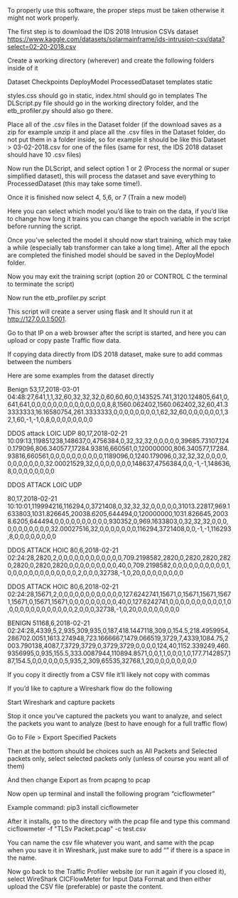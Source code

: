 To properly use this software, the proper steps must be taken otherwise it might not work properly.

The first step is to download the IDS 2018 Intrusion CSVs dataset https://www.kaggle.com/datasets/solarmainframe/ids-intrusion-csv/data?select=02-20-2018.csv

Create a working directory (wherever) and create the following folders inside of it

Dataset
Checkpoints
DeployModel
ProcessedDataset
templates
static

styles.css should go in static, index.html should go in templates
The DLScript.py file should go in the working directory folder, and the etb_profiler.py should also go there.

Place all of the .csv files in the Dataset folder (if the download saves as a zip for example unzip it and place all the .csv files in the Dataset folder, do not put them in a folder inside, so for example it should be like this Dataset > 03-02-2018.csv for one of the files (same for rest, the IDS 2018 dataset should have 10 .csv files)

Now run the DLScript, and select option 1 or 2 (Process the normal or super simplified dataset), this will process the dataset and save everything to ProcessedDataset (this may take some time!).

Once it is finished now select 4, 5,6, or 7 (Train a new model)

Here you can select which model you’d like to train on the data, if you’d like to change how long it trains you can change the epoch variable in the script before running the script.

Once you’ve selected the model it should now start training, which may take a while (especially tab transformer can take a long time). After all the epoch are completed the finished model should be saved in the DeployModel folder.

Now you may exit the training script (option 20 or CONTROL C the terminal to terminate the script)

Now run the etb_profiler.py script

This script will create a server using flask and It should run it at http://127.0.0.1:5001.

Go to that IP on a web browser after the script is started, and here you can upload or copy paste Traffic flow data. 

If copying data directly from IDS 2018 dataset, make sure to add commas between the numbers 

Here are some examples from the dataset directly

Benign
53,17,2018-03-01 04:48:27,641,1,1,32,60,32,32,32,0,60,60,60,0,143525.741,3120.124805,641,0,641,641,0,0,0,0,0,0,0,0,0,0,0,0,0,0,8,8,1560.062402,1560.062402,32,60,41.33333333,16.16580754,261.3333333,0,0,0,0,0,0,0,0,1,62,32,60,0,0,0,0,0,0,1,32,1,60,-1,-1,0,8,0,0,0,0,0,0,0,0

DDOS attack LOIC UDP
80,17,2018-02-21 10:09:13,119851238,148637,0,4756384,0,32,32,32,0,0,0,0,0,39685.73107,1240.179096,806.340577,17284.93816,660561,0,120000000,806.340577,17284.93816,660561,0,0,0,0,0,0,0,0,0,0,1189096,0,1240.179096,0,32,32,32,0,0,0,0,0,0,0,0,0,0,0,32.00021529,32,0,0,0,0,0,0,0,148637,4756384,0,0,-1,-1,148636,8,0,0,0,0,0,0,0,0

DDOS ATTACK LOIC UDP

80,17,2018-02-21 10:10:01,119994216,116294,0,3721408,0,32,32,32,0,0,0,0,0,31013.22817,969.1633803,1031.826645,20038.6205,644494,0,120000000,1031.826645,20038.6205,644494,0,0,0,0,0,0,0,0,0,0,930352,0,969.1633803,0,32,32,32,0,0,0,0,0,0,0,0,0,0,0,32.00027516,32,0,0,0,0,0,0,0,116294,3721408,0,0,-1,-1,116293,8,0,0,0,0,0,0,0,0

DDOS ATTACK HOIC
80,6,2018-02-21 02:24:28,2820,2,0,0,0,0,0,0,0,0,0,0,0,0,709.2198582,2820,0,2820,2820,2820,2820,0,2820,2820,0,0,0,0,0,0,0,0,0,40,0,709.2198582,0,0,0,0,0,0,0,0,0,0,1,0,0,0,0,0,0,0,0,0,0,0,0,0,2,0,0,0,32738,-1,0,20,0,0,0,0,0,0,0,0

DDOS ATTACK HOIC
80,6,2018-02-21 02:24:28,15671,2,0,0,0,0,0,0,0,0,0,0,0,0,127.6242741,15671,0,15671,15671,15671,15671,0,15671,15671,0,0,0,0,0,0,0,0,0,40,0,127.6242741,0,0,0,0,0,0,0,0,0,0,1,0,0,0,0,0,0,0,0,0,0,0,0,0,2,0,0,0,32738,-1,0,20,0,0,0,0,0,0,0,0

BENIGN
51168,6,2018-02-21 02:24:28,4339,5,2,935,309,935,0,187,418.1447118,309,0,154.5,218.4959954,286702.0051,1613.274948,723.1666667,1479.066519,3729,7,4339,1084.75,2003.790138,4087,7,3729,3729,0,3729,3729,0,0,0,0,124,40,1152.339249,460.9356995,0,935,155.5,333.0087944,110894.8571,0,0,1,1,0,0,0,1,0,177.7142857,187,154.5,0,0,0,0,0,0,5,935,2,309,65535,32768,1,20,0,0,0,0,0,0,0,0


If you copy it directly from a CSV file it’ll likely not copy with commas

If you’d like to capture a Wireshark flow do the following

Start Wireshark and capture packets

Stop it once you’ve captured the packets you want to analyze, and select the packets you want to analyze (best to have enough for a full traffic flow)

Go to File > Export Specified Packets

Then at the bottom should be choices such as All Packets and Selected packets only, select selected packets only (unless of course you want all of them)

And then change Export as from pcapng to pcap

Now open up terminal and install the following program “cicflowmeter” 

Example command: pip3 install cicflowmeter 

After it installs, go to the directory with the pcap file and type this command cicflowmeter -f "TLSv Packet.pcap" -c test.csv

You can name the csv file whatever you want, and same with the pcap when you save it in Wireshark, just make sure to add “” if there is a space in the name.

Now go back to the Traffic Profiler website (or run it again if you closed it), select WireShark CICFlowMeter for Input Data Format and then either upload the CSV file (preferable) or paste the content.



